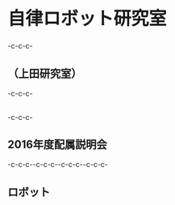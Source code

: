 <h1 style="font-size:250%">自律ロボット研究室</h1>-c-c-c-<h2>（上田研究室） </h2>-c-c-c-<h2> </h2>-c-c-c-<h2>2016年度配属説明会</h2>-c-c-c--c-c-c-<!--nextpage-->-c-c-c--c-c-c-<h2>ロボット</h2>
